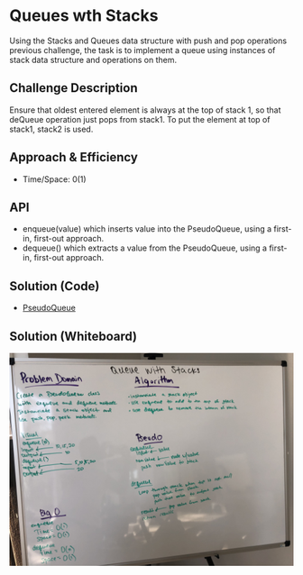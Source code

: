 # Queues wth Stacks
Using the Stacks and Queues data structure with push and pop operations previous challenge, the task is to implement a queue using instances of stack data structure and operations on them.

## Challenge Description
Ensure that oldest entered element is always at the top of stack 1, so that deQueue operation just pops from stack1. To put the element at top of stack1, stack2 is used.

## Approach & Efficiency
* Time/Space:
0(1)

## API
* enqueue(value) which inserts value into the PseudoQueue, using a first-in, first-out approach.
* dequeue() which extracts a value from the PseudoQueue, using a first-in, first-out approach.

## Solution (Code)
<!-- Link to code -->
* [PseudoQueue](https://github.com/idothestamping/data-structures-and-algorithms/blob/master/Data-Structures/src/main/java/queueWithStacks/PseudoQueue.java)

## Solution (Whiteboard)
<!-- Embedded whiteboard image -->
![PseudoQueue](./assets/psudoQueue.jpeg?raw=true "PseudoQueue")

